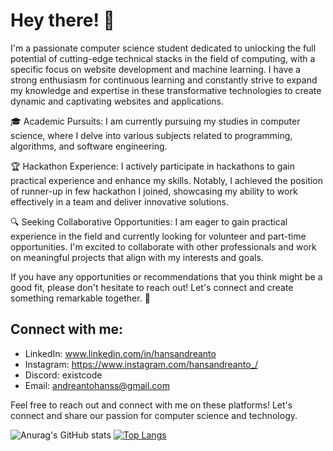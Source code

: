 # Hey there! 👋

I'm a passionate computer science student dedicated to unlocking the full potential of cutting-edge technical stacks in the field of computing, with a specific focus on website development and machine learning. I have a strong enthusiasm for continuous learning and constantly strive to expand my knowledge and expertise in these transformative technologies to create dynamic and captivating websites and applications.

🎓 Academic Pursuits: I am currently pursuing my studies in computer science, where I delve into various subjects related to programming, algorithms, and software engineering. 

🏆 Hackathon Experience: I actively participate in hackathons to gain practical experience and enhance my skills. Notably, I achieved the position of runner-up in few hackathon I joined, showcasing my ability to work effectively in a team and deliver innovative solutions. 

🔍 Seeking Collaborative Opportunities: I am eager to gain practical experience in the field and currently looking for volunteer and part-time opportunities. I'm excited to collaborate with other professionals and work on meaningful projects that align with my interests and goals.

If you have any opportunities or recommendations that you think might be a good fit, please don't hesitate to reach out! Let's connect and create something remarkable together. 🌟

## Connect with me:
- LinkedIn: www.linkedin.com/in/hansandreanto
- Instagram: https://www.instagram.com/hansandreanto_/
- Discord: existcode
- Email: andreantohanss@gmail.com

Feel free to reach out and connect with me on these platforms! Let's connect and share our passion for computer science and technology.

![Anurag's GitHub stats](https://github-readme-stats.vercel.app/api?username=ExistCode&show_icons=true&theme=radical&hide=stars,issues&show_icons=true)
[![Top Langs](https://github-readme-stats.vercel.app/api/top-langs/?username=ExistCode&layout=donut-vertical&theme=radical)](https://github.com/anuraghazra/github-readme-stats)

